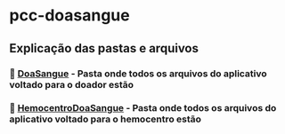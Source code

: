 # pcc-doasangue

## Explicação das pastas e arquivos

### 📁 [DoaSangue](./DoaSangue/) - Pasta onde todos os arquivos do aplicativo voltado para o doador estão

### 📁 [HemocentroDoaSangue](./HemocentroDoaSangue/) - Pasta onde todos os arquivos do aplicativo voltado para o hemocentro estão
